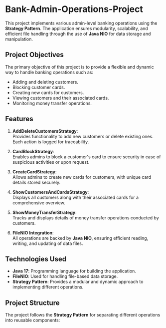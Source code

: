 # Bank-Admin-Operations-Project

This project implements various admin-level banking operations using the **Strategy Pattern**. 
The application ensures modularity, scalability, and efficient file handling through the use of **Java NIO** for data storage and manipulation.

## Project Objectives

The primary objective of this project is to provide a flexible and dynamic way to handle banking operations such as:

- Adding and deleting customers.
- Blocking customer cards.
- Creating new cards for customers.
- Viewing customers and their associated cards.
- Monitoring money transfer operations.

## Features

1. **AddDeleteCustomersStrategy**:  
   Provides functionality to add new customers or delete existing ones. Each action is logged for traceability.

2. **CardBlockStrategy**:  
   Enables admins to block a customer's card to ensure security in case of suspicious activities or upon request.

3. **CreateCardStrategy**:  
   Allows admins to create new cards for customers, with unique card details stored securely.

4. **ShowCustomersAndCardsStrategy**:  
   Displays all customers along with their associated cards for a comprehensive overview.

5. **ShowMoneyTransferStrategy**:  
   Tracks and displays details of money transfer operations conducted by customers.

6. **FileNIO Integration**:  
   All operations are backed by **Java NIO**, ensuring efficient reading, writing, and updating of data files.

## Technologies Used

- **Java 17**: Programming language for building the application.
- **FileNIO**: Used for handling file-based data storage.
- **Strategy Pattern**: Provides a modular and dynamic approach to implementing different operations.

## Project Structure

The project follows the **Strategy Pattern** for separating different operations into reusable components:

